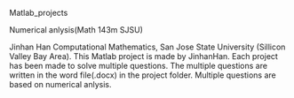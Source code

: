 Matlab_projects

Numerical anlysis(Math 143m SJSU)

Jinhan Han Computational Mathematics, San Jose State University (Sillicon Valley Bay Area).
This Matlab project is made by JinhanHan.
Each project has been made to solve multiple questions.
The multiple questions are written in the word file(.docx) in the project folder.
Multiple questions are based on numerical anlysis.
